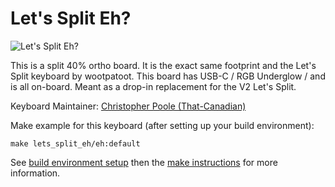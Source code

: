 # Let's Split Eh?

![Let's Split Eh?](https://i.imgur.com/VMQG4qw.jpg?1)

This is a split 40% ortho board. It is the exact same footprint and the Let's Split keyboard by wootpatoot. This board has USB-C / RGB Underglow / and is all on-board. Meant as a drop-in replacement for the V2 Let's Split.

Keyboard Maintainer: [Christopher Poole (That-Canadian)](https://github.com/That-Canadian)

Make example for this keyboard (after setting up your build environment):

    make lets_split_eh/eh:default

See [build environment setup](https://docs.qmk.fm/build_environment_setup.html) then the [make instructions](https://docs.qmk.fm/make_instructions.html) for more information.
